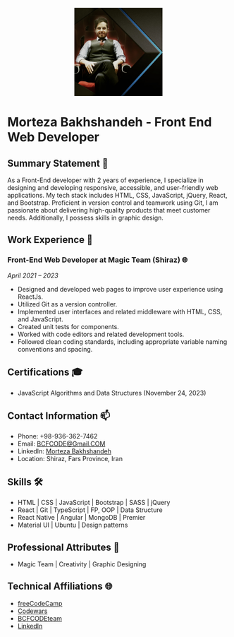 <!-- Add an eye-catching header -->
<p align="center">
  <img src="./assets/profile-picture.jpg" alt="Morteza Bakhshandeh" width="200" height="200">
</p>

# Morteza Bakhshandeh - Front End Web Developer

## Summary Statement 🚀
As a Front-End developer with 2 years of experience, I specialize in designing and developing responsive, accessible, and user-friendly web applications. My tech stack includes HTML, CSS, JavaScript, jQuery, React, and Bootstrap. Proficient in version control and teamwork using Git, I am passionate about delivering high-quality products that meet customer needs. Additionally, I possess skills in graphic design.

## Work Experience 💼
### Front-End Web Developer at Magic Team (Shiraz) 🌐
*April 2021 – 2023*
- Designed and developed web pages to improve user experience using ReactJs.
- Utilized Git as a version controller.
- Implemented user interfaces and related middleware with HTML, CSS, and JavaScript.
- Created unit tests for components.
- Worked with code editors and related development tools.
- Followed clean coding standards, including appropriate variable naming conventions and spacing.

## Certifications 🎓
- JavaScript Algorithms and Data Structures (November 24, 2023)

## Contact Information 📫
- Phone: +98-936-362-7462
- Email: BCFCODE@Gmail.COM
- LinkedIn: [Morteza Bakhshandeh](https://www.linkedin.com/in/mortezabakhshandeh/)
- Location: Shiraz, Fars Province, Iran

## Skills 🛠️
- HTML | CSS | JavaScript | Bootstrap | SASS | jQuery
- React | Git | TypeScript | FP, OOP | Data Structure
- React Native | Angular | MongoDB | Premier
- Material UI | Ubuntu | Design patterns

## Professional Attributes 🎨
- Magic Team | Creativity | Graphic Designing

## Technical Affiliations 🌐
- [freeCodeCamp](https://www.freecodecamp.org/)
- [Codewars](https://www.codewars.com/users/YourUsername)
- [BCFCODEteam](https://www.bcfcodeteam.com/)
- [LinkedIn](https://www.linkedin.com/in/mortezabakhshandeh/)
